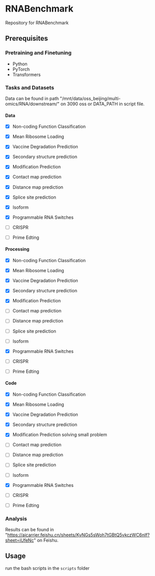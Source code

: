# RNABenchmark

Repository for RNABenchmark

## Prerequisites

### Pretraining and Finetuning

- Python
- PyTorch
- Transformers

### Tasks and Datasets

Data can be found in path "/mnt/data/oss_beijing/multi-omics/RNA/downstream/" on 3090 oss or DATA_PATH in script file.

#### Data
- [x] Non-coding Function Classification
- [x] Mean Ribosome Loading
- [x] Vaccine Degradation Prediction
- [x] Secondary structure prediction
- [x] Modification Prediction
- [x] Contact map prediction
- [x] Distance map prediction

- [x] Splice site prediction

- [x] Isoform

- [x] Programmable RNA Switches
- [ ] CRISPR
- [ ] Prime Edting

#### Processing
- [x] Non-coding Function Classification
- [x] Mean Ribosome Loading
- [x] Vaccine Degradation Prediction
- [x] Secondary structure prediction
- [x] Modification Prediction
- [ ] Contact map prediction
- [ ] Distance map prediction

- [ ] Splice site prediction

- [ ] Isoform

- [x] Programmable RNA Switches
- [ ] CRISPR
- [ ] Prime Edting

#### Code
- [x] Non-coding Function Classification
- [x] Mean Ribosome Loading
- [x] Vaccine Degradation Prediction
- [x] Secondary structure prediction
- [x] Modification Prediction  solving small problem
- [ ] Contact map prediction
- [ ] Distance map prediction

- [ ] Splice site prediction

- [ ] Isoform

- [x] Programmable RNA Switches
- [ ] CRISPR
- [ ] Prime Edting


### Analysis

Results can be found in "https://aicarrier.feishu.cn/sheets/KyNGs5sWoh7tGBtQ5vkczWC6nIf?sheet=iUfeNc" on Feishu.


## Usage

run the bash scripts in the `scripts` folder

